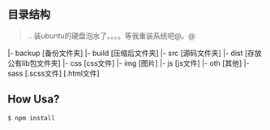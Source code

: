 ## 目录结构
> .. 装ubuntu的硬盘泡水了。。。。等我重装系统吧@。@

|- backup [备份文件夹]
|- build [压缩后文件夹]
|- src [源码文件夹]
    |- dist [存放公有lib包文件夹]
    |- css [css文件]
    |- img [图片]
    |- js [js文件]
    |- oth [其他]
    |- sass [.scss文件]
    [.html文件]

## How Usa?
```sh
$ npm install
```